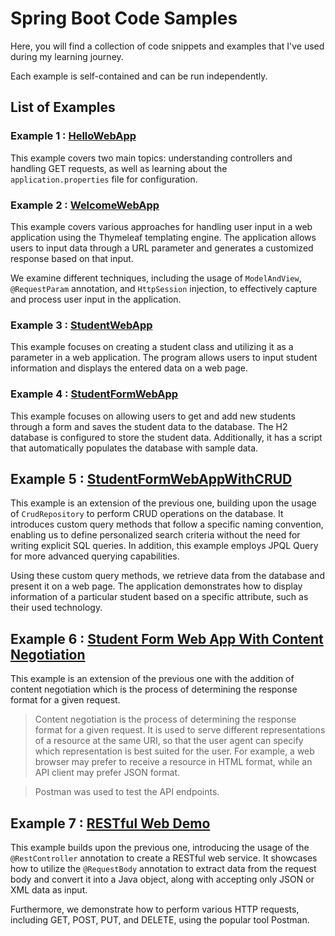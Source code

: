 # Spring Boot Code Samples

Here, you will find a collection of code snippets and examples that I've used during my learning journey. 

Each example is self-contained and can be run independently. 

## List of Examples

### Example 1 : [HelloWebApp](HelloWebApp)

This example covers two main topics: understanding controllers and handling GET requests, as well as learning about the `application.properties` file for configuration.

### Example 2 : [WelcomeWebApp](WelcomeWebApp)

This example covers various approaches for handling user input in a web application using the Thymeleaf templating engine. The application allows users to input data through a URL parameter and generates a customized response based on that input.

We examine different techniques, including the usage of `ModelAndView`, `@RequestParam` annotation, and `HttpSession` injection, to effectively capture and process user input in the application.

### Example 3 : [StudentWebApp](StudentWebApp)

This example focuses on creating a student class and utilizing it as a parameter in a web application. The program allows users to input student information and displays the entered data on a web page.

### Example 4 : [StudentFormWebApp](StudentFormWebApp)

This example focuses on allowing users to get and add new students through a form and saves the student data to the database. The H2 database is configured to store the student data. Additionally, it has a script that automatically populates the database with sample data.

## Example 5 : [StudentFormWebAppWithCRUD](StudentFormWebAppWithCRUD)
 
This example is an extension of the previous one, building upon the usage of `CrudRepository` to perform CRUD operations on the database. It introduces custom query methods that follow a specific naming convention, enabling us to define personalized search criteria without the need for writing explicit SQL queries. In addition, this example employs JPQL Query for more advanced querying capabilities.

Using these custom query methods, we retrieve data from the database and present it on a web page. The application demonstrates how to display information of a particular student based on a specific attribute, such as their used technology.


## Example 6 : [Student Form Web App With Content Negotiation](StudentFormWebAppWithContentNegotiation)

This example is an extension of the previous one with the addition of content negotiation which is the process of determining the response format for a given request.

> Content negotiation is the process of determining the response format for a given request. It is used to serve different representations of a resource at the same URI, so that the user agent can specify which representation is best suited for the user. For example, a web browser may prefer to receive a resource in HTML format, while an API client may prefer JSON format.

> Postman was used to test the API endpoints.

## Example 7 : [RESTful Web Demo](RESTfulWebDemo)

This example builds upon the previous one, introducing the usage of the `@RestController` annotation to create a RESTful web service. It showcases how to utilize the `@RequestBody` annotation to extract data from the request body and convert it into a Java object, along with accepting only JSON or XML data as input. 

Furthermore, we demonstrate how to perform various HTTP requests, including GET, POST, PUT, and DELETE, using the popular tool Postman. 